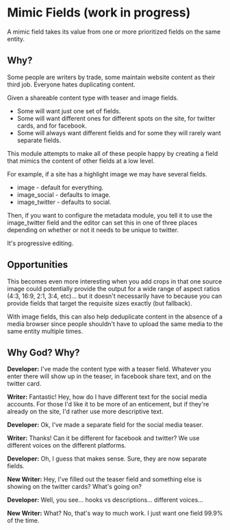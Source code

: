 # Mimic Fields (work in progress)

A mimic field takes its value from one or more prioritized fields on the same entity.

## Why?

Some people are writers by trade, some maintain website content as their third job.
Everyone hates duplicating content.

Given a shareable content type with teaser and image fields.
* Some will want just one set of fields.
* Some will want different ones for different spots on the site, for twitter cards, and for facebook.
* Some will always want different fields and for some they will rarely want separate fields.

This module attempts to make all of these people happy by creating a field that mimics 
the content of other fields at a low level.

For example, if a site has a highlight image we may have several fields.
* image - default for everything.
* image_social - defaults to image.
* image_twitter - defaults to social.

Then, if you want to configure the metadata module, you tell it to use
the image_twitter field and the editor can set this in one of three places
depending on whether or not it needs to be unique to twitter.

It's progressive editing.

## Opportunities

This becomes even more interesting when you add crops in that one source image
could potentially provide the output for a wide range of aspect ratios 
(4:3, 16:9, 2:1, 3:4, etc)... but it doesn't necessarily have to because
you can provide fields that target the requisite sizes exactly (but fallback).

With image fields, this can also help deduplicate content in the absence of a 
media browser since people shouldn't have to upload the same media to the same 
entity multiple times.

## Why God? Why? 

**Developer:** I've made the content type with a teaser field. Whatever you 
enter there will show up in the teaser, in facebook share text, and on 
the twitter card.
 
**Writer:** Fantastic! Hey, how do I have different text for the social media
accounts. For those I'd like it to be more of an enticement, but if they're
already on the site, I'd rather use more descriptive text.

**Developer:** Ok, I've made a separate field for the social media teaser.

**Writer:** Thanks! Can it be different for facebook and twitter? We use
different voices on the different platforms.

**Developer:** Oh, I guess that makes sense. Sure, they are now separate fields.

**New Writer:** Hey, I've filled out the teaser field and something else is
showing on the twitter cards? What's going on?

**Developer:** Well, you see... hooks vs descriptions... different voices...
 
**New Writer:** What? No, that's way to much work. I just want one field 99.9%
of the time.

